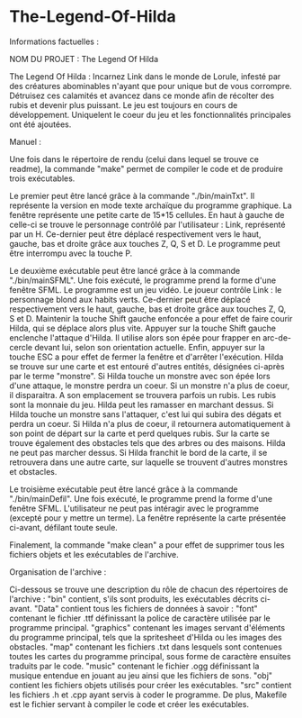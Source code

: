 # The-Legend-Of-Hilda

Informations factuelles :

NOM DU PROJET : The Legend Of Hilda

The Legend Of Hilda :
    Incarnez Link dans le monde de Lorule, infesté par des créatures abominables n'ayant que pour unique but de vous corrompre.
    Détruisez ces calamités et avancez dans ce monde afin de récolter des rubis et devenir plus puissant.
    Le jeu est toujours en cours de développement. Uniquelent le coeur du jeu et les fonctionnalités principales ont été ajoutées. 

Manuel :

Une fois dans le répertoire de rendu (celui dans lequel se trouve ce readme), la commande "make" permet de compiler le code et de produire trois exécutables.

Le premier peut être lancé grâce à la commande "./bin/mainTxt".
Il représente la version en mode texte archaïque du programme graphique. La fenêtre représente une petite carte de 15*15 cellules.
En haut à gauche de celle-ci se trouve le personnage contrôlé par l'utilisateur : Link, représenté par un H.
Ce-dernier peut être déplacé respectivement vers le haut, gauche, bas et droite grâce aux touches Z, Q, S et D.
Le programme peut être interrompu avec la touche P.

Le deuxième exécutable peut être lancé grâce à la commande "./bin/mainSFML".
Une fois exécuté, le programme prend la forme d'une fenêtre SFML. Le programme est un jeu vidéo. Le joueur contrôle Link : le personnage blond aux habits verts.
Ce-dernier peut être déplacé respectivement vers le haut, gauche, bas et droite grâce aux touches Z, Q, S et D.
Maintenir la touche Shift gauche enfoncée a pour effet de faire courir Hilda, qui se déplace alors plus vite.
Appuyer sur la touche Shift gauche enclenche l'attaque d'Hilda. Il utilise alors son épée pour frapper en arc-de-cercle devant lui, selon son orientation actuelle.
Enfin, appuyer sur la touche ESC a pour effet de fermer la fenêtre et d'arrêter l'exécution.
Hilda se trouve sur une carte et est entouré d'autres entités, désignées ci-après par le terme "monstre".
Si Hilda touche un monstre avec son épée lors d'une attaque, le monstre perdra un coeur.
Si un monstre n'a plus de coeur, il disparaitra. A son emplacement se trouvera parfois un rubis. Les rubis sont la monnaie du jeu. Hilda peut les ramasser en marchant dessus.
Si Hilda touche un monstre sans l'attaquer, c'est lui qui subira des dégats et perdra un coeur.
Si Hilda n'a plus de coeur, il retournera automatiquement à son point de départ sur la carte et perd quelques rubis.
Sur la carte se trouve également des obstacles tels que des arbres ou des maisons. Hilda ne peut pas marcher dessus.
Si Hilda franchit le bord de la carte, il se retrouvera dans une autre carte, sur laquelle se trouvent d'autres monstres et obstacles.

Le troisième exécutable peut être lancé grâce à la commande "./bin/mainDefil".
Une fois exécuté, le programme prend la forme d'une fenêtre SFML. L'utilisateur ne peut pas intéragir avec le programme (excepté pour y mettre un terme).
La fenêtre représente la carte présentée ci-avant, défilant toute seule.

Finalement, la commande "make clean" a pour effet de supprimer tous les fichiers objets et les exécutables de l'archive.



Organisation de l'archive :

Ci-dessous se trouve une description du rôle de chacun des répertoires de l'archive :
"bin" contient, s'ils sont produits, les exécutables décrits ci-avant.
"Data" contient tous les fichiers de données à savoir :
    "font" contenant le fichier .ttf définissant la police de caractère utilisée par le programme principal.
    "graphics" contenant les images servant d'éléments du programme principal, tels que la spritesheet d'Hilda ou les images des obstacles.
    "map" contenant les fichiers .txt dans lesquels sont contenues toutes les cartes du programme principal, sous forme de caractère ensuites traduits par le code.
    "music" contenant le fichier .ogg définissant la musique entendue en jouant au jeu ainsi que les fichiers de sons.
"obj" contient les fichiers objets utilisés pour créer les exécutables.
"src" contient les fichiers .h et .cpp ayant servis à coder le programme.
De plus, Makefile est le fichier servant à compiler le code et créer les exécutables.
